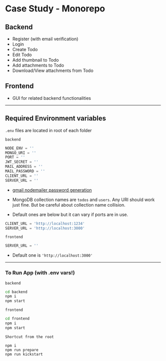 # Case Study - Monorepo

## Backend

- Register (with email verification)
- Login
- Create Todo
- Edit Todo
- Add thumbnail to Todo
- Add attachments to Todo
- Download/View attachments from Todo

## Frontend

- GUI for related backend functionalities

---

## Required Environment variables

`.env` files are located in root of each folder

`backend`

```js
NODE_ENV = ''
MONGO_URI = ''
PORT = ''
JWT_SECRET = ''
MAIL_ADDRESS = ''
MAIL_PASSWORD = ''
CLIENT_URL = ''
SERVER_URL = ''
```

- [gmail nodemailer password generation](https://www.youtube.com/watch?v=nP3EA2IPYkk)

- MongoDB collection names are `todos` and `users`. Any URI should work just fine. But be careful about collection name collision.
- Default ones are below but it can vary if ports are in use.

```js
CLIENT_URL = 'http://localhost:1234'
SERVER_URL = 'http://localhost:3000'
```

`frontend`

```js
SERVER_URL = ''
```

- Default one is `'http://localhost:3000'`

---

### To Run App (with .env vars!)

`backend`

```bash
cd backend
npm i
npm start
```

`frontend`

```bash
cd frontend
npm i
npm start
```

`Shortcut from the root`

```
npm i
npm run prepare
npm run kickstart
```
